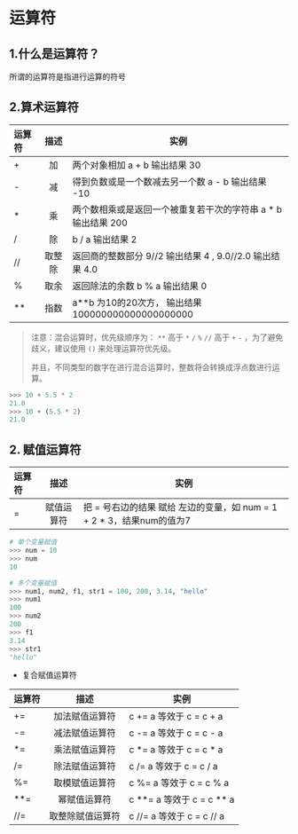 # 运算符

## 1.什么是运算符？

所谓的运算符是指进行运算的符号

## 2.算术运算符

| 运算符 |  描述  | 实例                                                         |
| :----- | :----: | ------------------------------------------------------------ |
| +      |   加   | 两个对象相加 a + b 输出结果 30                               |
| -      |   减   | 得到负数或是一个数减去另一个数 a - b 输出结果 -10            |
| *      |   乘   | 两个数相乘或是返回一个被重复若干次的字符串 a * b 输出结果 200 |
| /      |   除   | b / a 输出结果 2                                             |
| //     | 取整除 | 返回商的整数部分 9//2 输出结果 4 , 9.0//2.0 输出结果 4.0     |
| %      |  取余  | 返回除法的余数 b % a 输出结果 0                              |
| **     |  指数  | a**b 为10的20次方， 输出结果 100000000000000000000           |

> 注意：混合运算时，优先级顺序为： `**` 高于 `*` `/` `%` `//` 高于 `+` `-` ，为了避免歧义，建议使用 `()` 来处理运算符优先级。
>
> 并且，不同类型的数字在进行混合运算时，整数将会转换成浮点数进行运算。

```python
>>> 10 + 5.5 * 2
21.0
>>> 10 + (5.5 * 2)
21.0
```

## 2. 赋值运算符

| 运算符 |    描述    | 实例                                                         |
| :----- | :--------: | ------------------------------------------------------------ |
| =      | 赋值运算符 | 把 = 号右边的结果 赋给 左边的变量，如 num = 1 + 2 * 3，结果num的值为7 |

```python
# 单个变量赋值
>>> num = 10
>>> num
10

# 多个变量赋值
>>> num1, num2, f1, str1 = 100, 200, 3.14, "hello"
>>> num1
100
>>> num2
200
>>> f1
3.14
>>> str1
"hello"
```

- 复合赋值运算符

| 运算符 |       描述       | 实例                      |
| :----- | :--------------: | ------------------------- |
| +=     |  加法赋值运算符  | c += a 等效于 c = c + a   |
| -=     |  减法赋值运算符  | c -= a 等效于 c = c - a   |
| *=     |  乘法赋值运算符  | c *= a 等效于 c = c * a   |
| /=     |  除法赋值运算符  | c /= a 等效于 c = c / a   |
| %=     |  取模赋值运算符  | c %= a 等效于 c = c % a   |
| **=    |   幂赋值运算符   | c **= a 等效于 c = c ** a |
| //=    | 取整除赋值运算符 | c //= a 等效于 c = c // a |

